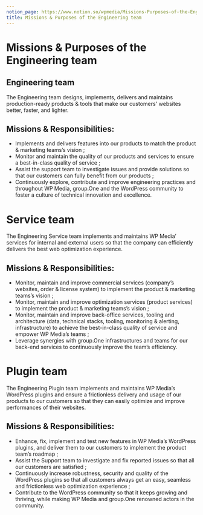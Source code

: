 ```yaml
---
notion_page: https://www.notion.so/wpmedia/Missions-Purposes-of-the-Engineering-team-72c40dc8290e4af6a2ef7606b57f0301?pvs=4
title: Missions & Purposes of the Engineering team
---
```


# Missions & Purposes of the Engineering team

## Engineering team

The Engineering team designs, implements, delivers and maintains production-ready products & tools that make our customers' websites better, faster, and lighter.

## Missions & Responsibilities:

- Implements and delivers features into our products to match the product & marketing teams’s vision ;
- Monitor and maintain the quality of our products and services to ensure a best-in-class quality of service ;
- Assist the support team to investigate issues and provide solutions so that our customers can fully benefit from our products ;
- Continuously explore, contribute and improve engineering practices and throughout WP Media, group.One and the WordPress community to foster a culture of technical innovation and excellence.

# Service team

The Engineering Service team implements and maintains WP Media’ services for internal and external users so that the company can efficiently delivers the best web optimization experience.

## Missions & Responsibilities:

- Monitor, maintain and improve commercial services (company’s websites, order & license system) to implement the product & marketing teams’s vision ;
- Monitor, maintain and improve optimization services (product services) to implement the product & marketing teams’s vision ;
- Monitor, maintain and improve back-office services, tooling and architecture (data, technical stacks, tooling, monitoring & alerting, infrastructure) to achieve the best-in-class quality of service and empower WP Media’s teams ;
- Leverage synergies with group.One infrastructures and teams for our back-end services to continuously improve the team’s efficiency.

# Plugin team

The Engineering Plugin team implements and maintains WP Media’s WordPress plugins and ensure a frictionless delivery and usage of our products to our customers so that they can easily optimize and improve performances of their websites.

## Missions & Responsibilities:

- Enhance, fix, implement and test new features in WP Media’s WordPress plugins, and deliver them to our customers to implement the product team’s roadmap ;
- Assist the Support team to investigate and fix reported issues so that all our customers are satisfied ;
- Continuously increase robustness, security and quality of the WordPress plugins so that all customers always get an easy, seamless and frictionless web optimization experience ;
- Contribute to the WordPress community so that it keeps growing and thriving, while making WP Media and group.One renowned actors in the community.